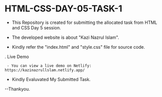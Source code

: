 # HTML-CSS-DAY-05-TASK-1

   - This Repository is created for submitting the allocated task from HTML and CSS Day 5 session.

   - The developed website is about "Kazi Nazrul Islam".
     
   - Kindly refer the "index.html" and "style.css" file for source code.

 . Live Demo
 
     - You can view a live demo on Netlify: https://kazinazrullslam.netlify.app/
     
   - Kindly Evaluvated My Submitted Task.

   --Thankyou.

